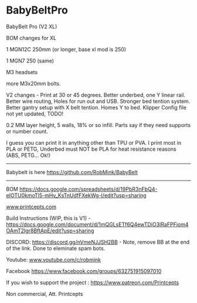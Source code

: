 # BabyBeltPro
BabyBelt Pro (V2 XL)


BOM changes for XL

1 MGN12C 250mm (or longer, base xl mod is 250)

1 MGN7 250 (same)

M3 headsets

more M3x20mm bolts.

V2 changes - Print at 30 or 45 degrees.  Better underbed, one Y linear rail.  Better wire routing, Holes for run out and USB.  Stronger bed tention system.  Better gantry setup with X belt tention.  Homes Y to bed.  Klipper Config file not yet updated, TODO!

0.2 MM layer height, 5 walls, 18% or so infill.  Parts say if they need supports or number count.

I guess you can print it in anything other than TPU or PVA.  I print most in PLA or PETG, Underbed must NOT be PLA for heat resistance reasons (ABS, PETG... Ok!)

*****
Babybelt is here https://github.com/RobMink/BabyBelt
*****

BOM  https://docs.google.com/spreadsheets/d/19PbR3nFbQ4-eIOTU0kmoTl5-mHv_KsTnUdfFXekWg-I/edit?usp=sharing

www.printcepts.com

Build Instructions (WIP, this is V1) - https://docs.google.com/document/d/1mQGLsETf6Q4ewTDiO3IRaFPFiom4OAmT2Igr8BftApE/edit?usp=sharing

DISCORD: https://discord.gg/nVmeNJJSH2BB - Note, remove BB at the end of the link. Done to eleminate spam bots.

Youtube: www.youtube.com/c/robmink

Facebook https://www.facebook.com/groups/632751915097010

If you wish to support the project : https://www.patreon.com/Printcepts

Non commercial, Att.
Printcepts



